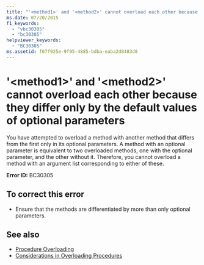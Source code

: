 ```yaml
---
title: "'<method1>' and '<method2>' cannot overload each other because they differ only by the default values of optional parameters"
ms.date: 07/20/2015
f1_keywords: 
  - "vbc30305"
  - "bc30305"
helpviewer_keywords: 
  - "BC30305"
ms.assetid: f07f925e-9f95-4885-bdba-eaba2d0483d8
---
```

# '\<method1>' and '\<method2>' cannot overload each other because they differ only by the default values of optional parameters
You have attempted to overload a method with another method that differs from the first only in its optional parameters. A method with an optional parameter is equivalent to two overloaded methods, one with the optional parameter, and the other without it. Therefore, you cannot overload a method with an argument list corresponding to either of these.  
  
 **Error ID:** BC30305  
  
## To correct this error  
  
- Ensure that the methods are differentiated by more than only optional parameters.  
  
## See also

- [Procedure Overloading](../../visual-basic/programming-guide/language-features/procedures/procedure-overloading.md)
- [Considerations in Overloading Procedures](../../visual-basic/programming-guide/language-features/procedures/considerations-in-overloading-procedures.md)
